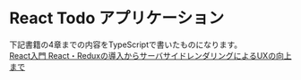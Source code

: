 # React Todo アプリケーション

下記書籍の4章までの内容をTypeScriptで書いたものになります。  
[React入門 React・Reduxの導入からサーバサイドレンダリングによるUXの向上まで](https://www.amazon.co.jp/React%E5%85%A5%E9%96%80-React%E3%83%BBRedux%E3%81%AE%E5%B0%8E%E5%85%A5%E3%81%8B%E3%82%89%E3%82%B5%E3%83%BC%E3%83%90%E3%82%B5%E3%82%A4%E3%83%89%E3%83%AC%E3%83%B3%E3%83%80%E3%83%AA%E3%83%B3%E3%82%B0%E3%81%AB%E3%82%88%E3%82%8BUX%E3%81%AE%E5%90%91%E4%B8%8A%E3%81%BE%E3%81%A7-NEXT-ONE-%E7%A9%B4%E4%BA%95/dp/4798153354/ref=sr_1_1?ie=UTF8&qid=1527001847&sr=8-1&keywords=react)   